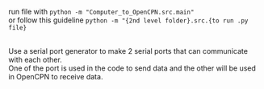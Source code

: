 run file with `python -m "Computer_to_OpenCPN.src.main"` <br>
or follow this guideline `python -m "{2nd level folder}.src.{to run .py file}` <br>

<br>
Use a serial port generator to make 2 serial ports that can communicate with each other. <br>
One of the port is used in the code to send data and the other will be used in OpenCPN to receive data.